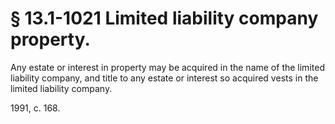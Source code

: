 # § 13.1-1021 Limited liability company property.

<p>Any estate or interest in property may be acquired in the name of the limited liability company, and title to any estate or interest so acquired vests in the limited liability company.</p><p>1991, c. 168.</p>